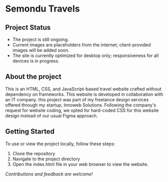 # Semondu Travels

## Project Status
- The project is still ongoing.
- Current images are placeholders from the internet; client-provided images will be added soon.
- The site is currently optimized for desktop only; responsiveness for all devices is in progress.

## About the project
This is an HTML, CSS, and JavaScript-based travel website crafted without dependency on frameworks. This website is developed in collaboration with an IT company. this project was part of my freelance design services offered through my startup, Innoweb Solutions. Following the company's request for website coding, we opted for hard-coded CSS for this website design instead of our usual Figma approach.

## Getting Started
To use or view the project locally, follow these steps:
  1. Clone the repository 
  2. Navigate to the project directory
  3. Open the index.html file in your web browser to view the website.

*Contributions and feedback are welcome!*
